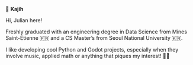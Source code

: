 🍎 **Kajih**

Hi, Julian here!

Freshly graduated with an engineering degree in Data Science from Mines Saint-Étienne 🇫🇷 and a CS Master’s from Seoul National University 🇰🇷.

I like developing cool Python and Godot projects, especially when they involve music, applied math or anything that piques my interest! 👨‍💻

<!--    
**Kajiih/Kajiih** is a ✨ _special_ ✨ repository because its `README.md` (this file) appears on your GitHub profile.

Here are some ideas to get you started:

- 🔭 I’m currently working on ...
- 🌱 I’m currently learning ...
- 👯 I’m looking to collaborate on ...
- 🤔 I’m looking for help with ...
- 💬 Ask me about ...
- 📫 How to reach me: ...
- 😄 Pronouns: ...
- ⚡ Fun fact: ...
-->

<!-- Cool graphics: https://github.com/anuraghazra/github-readme-stats?tab=readme-ov-file -->

<!-- <a href="https://github.com/anuraghazra/github-readme-stats">
  <img height=200 align="center" src="https://github-readme-stats.vercel.app/api?username=kajiih&show_icons=true&theme=transparent" />
</a>
<a href="https://github.com/anuraghazra/github-readme-stats">
  <img height=200 align="center" src="https://github-readme-stats.vercel.app/api/top-langs?username=kajiih&layout=compact&langs_count=8&card_width=320&theme=transparent" />
</a> -->

<!-- <a href="https://github.com/anuraghazra/github-readme-stats">
  <img height=180 align="center" src="https://github-readme-stats.vercel.app/api?username=kajiih&bg_color=0B111A&title_color=8c54b2&icon_color=8c54b2&text_color=276b8e" />
</a>
<a href="https://github.com/anuraghazra/convoychat">
  <img height=180 align="center" src="https://github-readme-stats.vercel.app/api/top-langs??username=kajiih&layout=compact&bg_color=0B111A&title_color=8c54b2&icon_color=8c54b2&text_color=276b8e&langs_count=8&card_width=320" /> 
</a> -->

<!-- <a href="https://github.com/Kajiih/rl_thor">
  <img height=150 align="center" src="https://github-readme-stats.vercel.app/api/pin/?username=Kajiih&repo=rl_thor&theme=transparent" />
</a>
<a href="https://github.com/Kajiih/MusicBrainz2Notion">
  <img height=150 align="center" src="https://github-readme-stats.vercel.app/api/pin/?username=Kajiih&repo=MusicBrainz2Notion&theme=transparent" />
</a>

<a href="https://github.com/Kajiih/rl_thor">
  <img height=150 align="center" src="https://github-readme-stats.vercel.app/api/pin/?username=Kajiih&repo=cheshire-charms&theme=transparent" />
</a>
<a href="https://github.com/Kajiih/MusicBrainz2Notion">
  <img height=150 align="center" src="https://github-readme-stats.vercel.app/api/gist?id=5eb452f25a53bba25306aa224bc47148&theme=transparent" />
</a> -->
